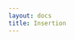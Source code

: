 ```yaml
---
layout: docs
title: Insertion
---
```


<!-- # Description

::cloudinaryImage
---
src: /docs/insertion-sort.gif
alt: Insertion Sort
---
::

## Time & Space Complexity
- Time: 
  - **Best:** O(n)
  - **Average:** O(n^2)
  - **Worst:** O(n^2)
- Space:
  - O(1)

## Implementation -->
